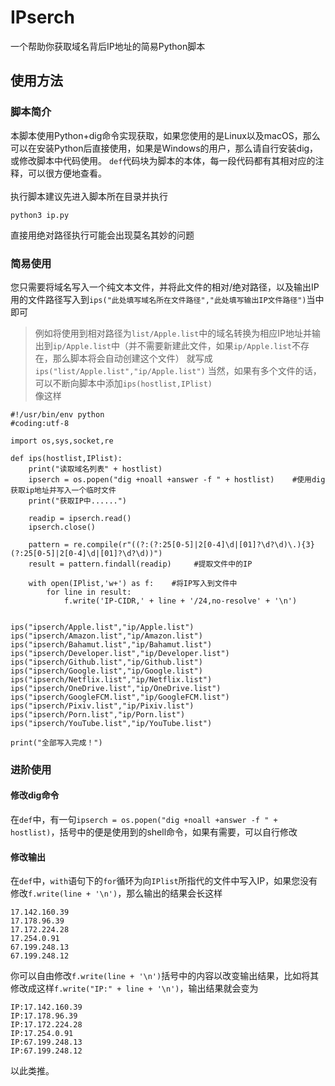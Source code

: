 # IPserch
一个帮助你获取域名背后IP地址的简易Python脚本

## 使用方法

### 脚本简介
本脚本使用Python+dig命令实现获取，如果您使用的是Linux以及macOS，那么可以在安装Python后直接使用，如果是Windows的用户，那么请自行安装dig，或修改脚本中代码使用。
`def`代码块为脚本的本体，每一段代码都有其相对应的注释，可以很方便地查看。    
<br/>
执行脚本建议先进入脚本所在目录并执行
```
python3 ip.py
```
直接用绝对路径执行可能会出现莫名其妙的问题

### 简易使用
您只需要将域名写入一个纯文本文件，并将此文件的相对/绝对路径，以及输出IP用的文件路径写入到`ips("此处填写域名所在文件路径","此处填写输出IP文件路径")`当中即可   
> 例如将使用到相对路径为`list/Apple.list`中的域名转换为相应IP地址并输出到`ip/Apple.list`中（并不需要新建此文件，如果`ip/Apple.list`不存在，那么脚本将会自动创建这个文件）
> 就写成`ips("list/Apple.list","ip/Apple.list")`
当然，如果有多个文件的话，可以不断向脚本中添加`ips(hostlist,IPlist)`     
像这样
```
#!/usr/bin/env python
#coding:utf-8

import os,sys,socket,re

def ips(hostlist,IPlist):
    print("读取域名列表" + hostlist)
    ipserch = os.popen("dig +noall +answer -f " + hostlist)    #使用dig获取ip地址并写入一个临时文件
    print("获取IP中......")

    readip = ipserch.read()
    ipserch.close()

    pattern = re.compile(r"((?:(?:25[0-5]|2[0-4]\d|[01]?\d?\d)\.){3}(?:25[0-5]|2[0-4]\d|[01]?\d?\d))")
    result = pattern.findall(readip)     #提取文件中的IP

    with open(IPlist,'w+') as f:    #将IP写入到文件中
        for line in result:
            f.write('IP-CIDR,' + line + '/24,no-resolve' + '\n')


ips("ipserch/Apple.list","ip/Apple.list")
ips("ipserch/Amazon.list","ip/Amazon.list")
ips("ipserch/Bahamut.list","ip/Bahamut.list")
ips("ipserch/Developer.list","ip/Developer.list")
ips("ipserch/Github.list","ip/Github.list")
ips("ipserch/Google.list","ip/Google.list")
ips("ipserch/Netflix.list","ip/Netflix.list")
ips("ipserch/OneDrive.list","ip/OneDrive.list")
ips("ipserch/GoogleFCM.list","ip/GoogleFCM.list")
ips("ipserch/Pixiv.list","ip/Pixiv.list")
ips("ipserch/Porn.list","ip/Porn.list")
ips("ipserch/YouTube.list","ip/YouTube.list")

print("全部写入完成！")
```

### 进阶使用
#### 修改dig命令
在`def`中，有一句`ipserch = os.popen("dig +noall +answer -f " + hostlist)`，括号中的便是使用到的shell命令，如果有需要，可以自行修改
#### 修改输出
在`def`中，`with`语句下的`for`循环为向`IPlist`所指代的文件中写入IP，如果您没有修改`f.write(line + '\n')`，那么输出的结果会长这样
```
17.142.160.39
17.178.96.39
17.172.224.28
17.254.0.91
67.199.248.13
67.199.248.12
```
你可以自由修改`f.write(line + '\n')`括号中的内容以改变输出结果，比如将其修改成这样`f.write("IP:" + line + '\n')`，输出结果就会变为
```
IP:17.142.160.39
IP:17.178.96.39
IP:17.172.224.28
IP:17.254.0.91
IP:67.199.248.13
IP:67.199.248.12
```
以此类推。